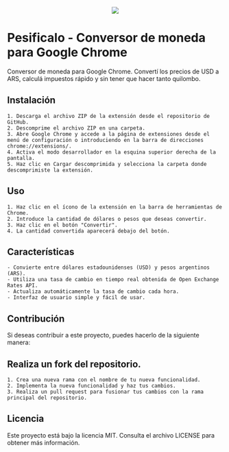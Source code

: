 <p align="center">
        <img src="https://github.com/thiagosequeira/Pesificalo-Extension/blob/master/images/icon48.png" />
</p>

# Pesificalo - Conversor de moneda para Google Chrome
Conversor de moneda para Google Chrome. Convertí los precios de USD a ARS, calculá impuestos rápido y sin tener que hacer tanto quilombo.

## Instalación
    1. Descarga el archivo ZIP de la extensión desde el repositorio de GitHub.
    2. Descomprime el archivo ZIP en una carpeta.
    3. Abre Google Chrome y accede a la página de extensiones desde el menú de configuración o introduciendo en la barra de direcciones chrome://extensions/.
    4. Activa el modo desarrollador en la esquina superior derecha de la pantalla.
    5. Haz clic en Cargar descomprimida y selecciona la carpeta donde descomprimiste la extensión.

## Uso
    1. Haz clic en el ícono de la extensión en la barra de herramientas de Chrome.
    2. Introduce la cantidad de dólares o pesos que deseas convertir.
    3. Haz clic en el botón "Convertir".
    4. La cantidad convertida aparecerá debajo del botón.


## Características
    - Convierte entre dólares estadounidenses (USD) y pesos argentinos (ARS).
    - Utiliza una tasa de cambio en tiempo real obtenida de Open Exchange Rates API.
    - Actualiza automáticamente la tasa de cambio cada hora.
    - Interfaz de usuario simple y fácil de usar.


## Contribución
Si deseas contribuir a este proyecto, puedes hacerlo de la siguiente manera:

## Realiza un fork del repositorio.
    1. Crea una nueva rama con el nombre de tu nueva funcionalidad.
    2. Implementa la nueva funcionalidad y haz tus cambios.
    3. Realiza un pull request para fusionar tus cambios con la rama principal del repositorio.


## Licencia
Este proyecto está bajo la licencia MIT. Consulta el archivo LICENSE para obtener más información.
